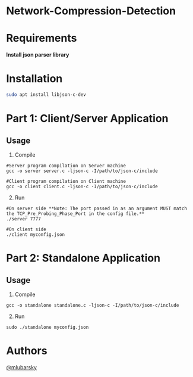 # Network-Compression-Detection

# Requirements

**Install json parser library**

# Installation

```bash
sudo apt install libjson-c-dev
```

# Part 1: Client/Server Application
## Usage

1) Compile 
```
#Server program compilation on Server machine
gcc -o server server.c -ljson-c -I/path/to/json-c/include

#Client program compilation on Client machine
gcc -o client client.c -ljson-c -I/path/to/json-c/include
```
2) Run 
```
#On server side **Note: The port passed in as an argument MUST match the TCP_Pre_Probing_Phase_Port in the config file.**
./server 7777

#On client side
./client myconfig.json
```

# Part 2: Standalone Application
## Usage
1) Compile 
```
gcc -o standalone standalone.c -ljson-c -I/path/to/json-c/include
```
2) Run 
```
sudo ./standalone myconfig.json
```

# Authors

[@mlubarsky](https://github.com/mlubarsky)
